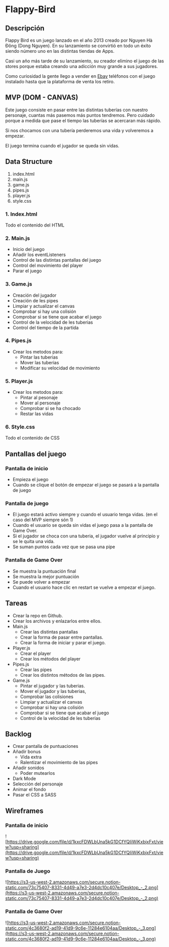 # Flappy-Bird

## Descripción

Flappy Bird es un juego lanzado en el año 2013 creado por Nguyen Hà Đông (Dong Nguyen). En su lanzamiento se convirtió en todo un éxito siendo número uno en las distintas tiendas de Apps. 

Casi un año más tarde de su lanzamiento, su creador elimino el juego de las stores porque estaba creando una adicción muy grande a sus jugadores.

Como curiosidad la gente llego a vender en [Ebay](https://www.europapress.es/portaltic/gadgets/noticia-ebay-cancela-subastas-iphones-flappy-bird-instalado-20140211122008.html) teléfonos con el juego instalado hasta que la plataforma de venta los retiro.

## MVP (DOM - CANVAS)

Este juego consiste en pasar entre las distintas tuberías con nuestro personaje, cuantas más pasemos más puntos tendremos. Pero cuidado porque a medida que pase el tiempo las tuberías se acercaran más rápido.

Si nos chocamos con una tubería perderemos una vida y volveremos a empezar.

El juego termina cuando el jugador se queda sin vidas.

## Data Structure

1. index.html
2. main.js
3. game.js
4. pipes.js
5. player.js
6. style.css

### 1. Index.html

Todo el contenido del HTML

### 2. Main.js

- Inicio del juego
- Añadir los eventListeners
- Control de las distintas pantallas del juego
- Control del movimiento del player
- Parar el juego

### 3. Game.js

- Creación del jugador
- Creación de les pipes
- Limpiar y actualizar el canvas
- Comprobar si hay una colisión
- Comprobar si se tiene que acabar el juego
- Control de la velocidad de les tuberias
- Control del tiempo de la partida

### 4. Pipes.js

- Crear los metodos para:
    - Pintar las tuberias
    - Mover las tuberias
    - Modificar su velocidad de movimiento

### 5. Player.js

- Crear los metodos para:
    - Pintar al pesonaje
    - Mover al personaje
    - Comprobar si se ha chocado
    - Restar las vidas

### 6. Style.css

Todo el contenido de CSS

## Pantallas del juego

### Pantalla de inicio

- Empieza el juego
- Cuando se clique el botón de empezar el juego se pasará a la pantalla de juego

### Pantalla de juego

- El juego estará activo siempre y cuando el usuario tenga vidas. (en el caso del MVP siempre són 1)
- Cuando el usuario se queda sin vidas el juego pasa a la pantalla de Game Over.
- Si el jugador se choca con una tuberia, el jugador vuelve al principio y se le quita una vida.
- Se suman puntos cada vez que se pasa una pipe

### Pantalla de Game Over

- Se muestra la puntuación final
- Se muestra la mejor puntuación
- Se puede volver a empezar
- Cuando el usuario hace clic en restart se vuelve a empezar el juego.

## Tareas

- Crear la repo en Github.
- Crear los archivos y enlazarlos entre ellos.
- Main.js
    - Crear las distintas pantallas
    - Crear la forma de pasar entre pantallas.
    - Crear la forma de iniciar y parar el juego.
- Player.js
    - Crear el player
    - Crear los métodos del player
- Pipes.js
    - Crear las pipes
    - Crear los distintos métodos de las pipes.
- Game.js
    - Pintar el jugador y las tuberias.
    - Mover el jugador y las tuberias,
    - Comprobar las colisiones
    - Limpiar y actualizar el canvas
    - Comprobar si hay una colisión
    - Comprobar si se tiene que acabar el juego
    - Control de la velocidad de les tuberias

## Backlog

- Crear pantalla de puntuaciones
- Añadir bonus
    - Vida extra
    - Ralentizar el movimiento de las pipes
- Añadir sonidos
    - Poder mutearlos
- Dark Mode
- Selección del personaje
- Animar el fondo
- Pasar el CSS a SASS

## Wireframes

### Pantalla de inicio

![https://drive.google.com/file/d/1kxcFDWLbUna5kG1DCfYQIiWiKxbjxFxt/view?usp=sharing](https://drive.google.com/file/d/1kxcFDWLbUna5kG1DCfYQIiWiKxbjxFxt/view?usp=sharing)

### Pantalla de Juego

![https://s3-us-west-2.amazonaws.com/secure.notion-static.com/73c75407-8331-4d49-a7e3-2d4dc10c407e/Desktop_-_2.png](https://s3-us-west-2.amazonaws.com/secure.notion-static.com/73c75407-8331-4d49-a7e3-2d4dc10c407e/Desktop_-_2.png)

### Pantalla de Game Over

![https://s3-us-west-2.amazonaws.com/secure.notion-static.com/4c3680f2-ad19-41d9-9c6e-11284e6104aa/Desktop_-_3.png](https://s3-us-west-2.amazonaws.com/secure.notion-static.com/4c3680f2-ad19-41d9-9c6e-11284e6104aa/Desktop_-_3.png)
